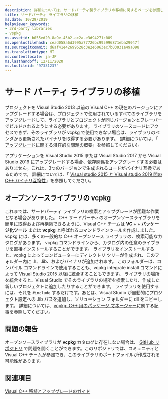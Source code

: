 ```yaml
---
description: 詳細については、サードパーティ製ライブラリの移植に関するページを参照してください。
title: サードパーティ ライブラリの移植
ms.date: 10/29/2019
helpviewer_keywords:
- 3rd-party libraries
- vspkg
ms.assetid: b055ed20-8a9e-45b2-ac2a-e3d94271c009
ms.openlocfilehash: cead058a6d3995a77726bc995996871eba29047f
ms.sourcegitcommit: d6af41e42699628c3e2e6063ec7b03931a49a098
ms.translationtype: MT
ms.contentlocale: ja-JP
ms.lasthandoff: 12/11/2020
ms.locfileid: "97331237"
---
```

# <a name="porting-third-party-libraries"></a>サード パーティ ライブラリの移植

プロジェクトを Visual Studio 2013 以前の Visual C++ の現在のバージョンにアップグレードする場合は、プロジェクトで使用されているすべてのライブラリをアップグレードして、ライブラリとプロジェクトが同じバージョンとフレーバーでビルドされるようにする必要があります。 ライブラリのソースコードにアクセスできず、そのライブラリが vcpkg で使用できない場合は、ライブラリのベンダから更新されたバイナリを取得する必要があります。 (詳細については、「 [アップグレードに関する潜在的な問題の概要](overview-of-potential-upgrade-issues-visual-cpp.md)」を参照してください)。

アプリケーションを Visual Studio 2015 または Visual Studio 2017 から Visual Studio 2019 にアップグレードする場合、依存関係をアップグレードする必要はありません。これは、3つのバージョンで生成されるコードがバイナリ互換であるためです。 詳細については、「 [Visual studio 2015 と Visual studio 2019 間の C++ バイナリ互換性](binary-compat-2015-2017.md)」を参照してください。

## <a name="vcpkg-for-open-source-libraries"></a>オープンソースライブラリの vcpkg

これまでは、サードパーティ ライブラリの検索とアップグレードが困難な作業となる場合がありました。 C++ サードパーティのオープンソースライブラリを簡単に取得および再構築できるように、Visual C++ チームは **VC + + パッケージ化ツール** または **vcpkg** と呼ばれるコマンドラインツールを作成しました。 vcpkg には、多くの一般的な C++ オープンソース ライブラリの、検索可能なカタログがあります。 vcpkg コマンドラインから、カタログ内の任意のライブラリを直接インストールすることができます。 ライブラリをインストールすると、vcpkg によってコンピューターにディレクトリ ツリーが作成され、このフォルダー内に .h、.lib、およびバイナリが追加されます。 このフォルダーは、コンパイル コマンドラインで使用することも、vcpkg integrate install コマンドによって Visual Studio 2015 以降に統合することもできます。 ライブラリの場所を統合すると、Visual Studio でそのライブラリの場所を検索したり、作成した新しいプロジェクトに追加したりすることができます。 ライブラリを使用するには、それを `#include` するだけです。あとは、Visual Studio が自動的にプロジェクト設定への .lib パスを追加し、ソリューション フォルダーに dll をコピーします。 詳細については、[vcpkg: C++ 用のパッケージ マネージャー](../build/vcpkg.md)に関する記事を参照してください。

## <a name="reporting-issues"></a>問題の報告

オープンソースライブラリが **vcpkg** カタログに存在しない場合は、 [GitHub リポジトリ](https://github.com/Microsoft/vcpkg/issues) で問題を開くことができます。このリポジトリでは、コミュニティと Visual C++ チームが参照でき、このライブラリのポートファイルが作成される可能性があります。

## <a name="see-also"></a>関連項目

[Visual C++ 移植とアップグレードのガイド](visual-cpp-porting-and-upgrading-guide.md)
